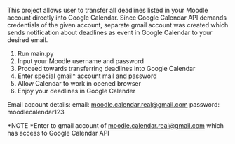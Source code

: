 This project allows user to transfer all deadlines listed in your Moodle account directly into Google Calendar.
Since Google Calendar API demands credentials of the given account, separate gmail account was created which sends notification about deadlines as event in Google Calendar to your desired email. 

1. Run main.py
2. Input your Moodle username and password
3. Proceed towards transferring deadlines into Google Calendar
4. Enter special gmail* account mail and password
5. Allow Calendar to work in opened browser
6. Enjoy your deadlines in Google Calender

Email account details:
email: moodle.calendar.real@gmail.com
password: moodlecalendar123

*NOTE
*Enter to gmail account of moodle.calendar.real@gmail.com which has access to Google Calendar API
